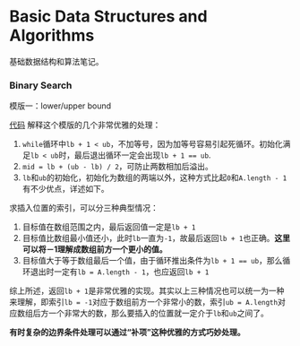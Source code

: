 # Basic Data Structures and Algorithms 

基础数据结构和算法笔记。

### Binary Search
模版一：lower/upper bound

[代码]()
解释这个模版的几个非常优雅的处理：
1. `while`循环中`lb + 1 < ub`，不加等号，因为加等号容易引起死循环。初始化满足`lb < ub`时，最后退出循环一定会出现`lb + 1 == ub`.
1. `mid = lb + (ub - lb) / 2`，可防止两数相加后溢出。
1. `lb`和`ub`的初始化，初始化为数组的两端以外，这种方式比起`0`和`A.length - 1`有不少优点，详述如下。

求插入位置的索引，可以分三种典型情况：
1. 目标值在数组范围之内，最后返回值一定是`lb + 1`
1. 目标值比数组最小值还小，此时`lb`一直为`-1`，故最后返回`lb + 1`也正确。**这里可以将－1理解成数组前方一个更小的值。**
1. 目标值大于等于数组最后一个值，由于循环推出条件为`lb + 1 == ub`，那么循环退出时一定有`lb = A.length - 1`，也应返回`lb + 1`

综上所述，返回`lb + 1`是非常优雅的实现。其实以上三种情况也可以统一为一种来理解，即索引`lb = -1`对应于数组前方一个非常小的数，索引`ub = A.length`对应数组后方一个非常大的数，那么要插入的位置就一定介于`lb`和`ub`之间了。

**有时复杂的边界条件处理可以通过“补项”这种优雅的方式巧妙处理。**